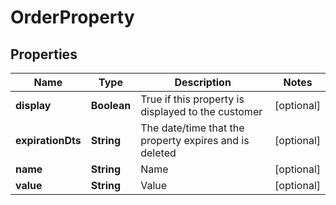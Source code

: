 

# OrderProperty


## Properties

| Name | Type | Description | Notes |
|------------ | ------------- | ------------- | -------------|
|**display** | **Boolean** | True if this property is displayed to the customer |  [optional] |
|**expirationDts** | **String** | The date/time that the property expires and is deleted |  [optional] |
|**name** | **String** | Name |  [optional] |
|**value** | **String** | Value |  [optional] |




